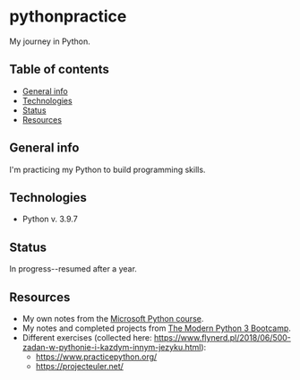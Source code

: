 # pythonpractice

My journey in Python.

## Table of contents

* [General info](#general-info)
* [Technologies](#technologies)
* [Status](#status)
* [Resources](#resources)

## General info

I'm practicing my Python to build programming skills.

## Technologies

* Python v. 3.9.7

## Status

In progress--resumed after a year.

## Resources

* My own notes from the [Microsoft Python course](https://www.youtube.com/playlist?list=PLlrxD0HtieHhS8VzuMCfQD4uJ9yne1mE6).
* My notes and completed projects from [The Modern Python 3 Bootcamp](https://www.udemy.com/course/the-modern-python3-bootcamp/).
* Different exercises (collected here: https://www.flynerd.pl/2018/06/500-zadan-w-pythonie-i-kazdym-innym-jezyku.html):
    * https://www.practicepython.org/
    * https://projecteuler.net/
